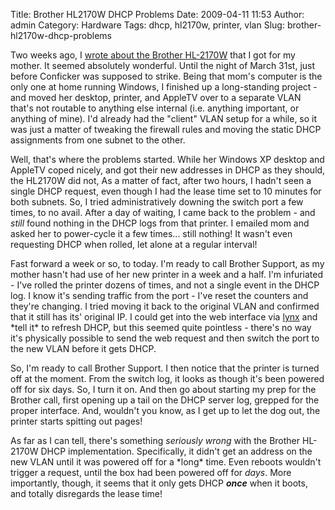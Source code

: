 Title: Brother HL2170W DHCP Problems
Date: 2009-04-11 11:53
Author: admin
Category: Hardware
Tags: dhcp, hl2170w, printer, vlan
Slug: brother-hl2170w-dhcp-problems

Two weeks ago, I [wrote about the Brother
HL-2170W](/2009/03/brother-hl-2170w-great-features-from-a-personal-laser-printer/)
that I got for my mother. It seemed absolutely wonderful. Until the
night of March 31st, just before Conficker was supposed to strike. Being
that mom's computer is the only one at home running Windows, I finished
up a long-standing project - and moved her desktop, printer, and AppleTV
over to a separate VLAN that's not routable to anything else internal
(i.e. anything important, or anything of mine). I'd already had the
"client" VLAN setup for a while, so it was just a matter of tweaking the
firewall rules and moving the static DHCP assignments from one subnet to
the other.

Well, that's where the problems started. While her Windows XP desktop
and AppleTV coped nicely, and got their new addresses in DHCP as they
should, the HL2170W did not, As a matter of fact, after two hours, I
hadn't seen a single DHCP request, even though I had the lease time set
to 10 minutes for both subnets. So, I tried administratively downing the
switch port a few times, to no avail. After a day of waiting, I came
back to the problem - and *still* found nothing in the DHCP logs from
that printer. I emailed mom and asked her to power-cycle it a few
times... still nothing! It wasn't even requesting DHCP when rolled, let
alone at a regular interval!

Fast forward a week or so, to today. I'm ready to call Brother Support,
as my mother hasn't had use of her new printer in a week and a half. I'm
infuriated - I've rolled the printer dozens of times, and not a single
event in the DHCP log. I know it's sending traffic from the port - I've
reset the counters and they're changing. I tried moving it back to the
original VLAN and confirmed that it still has its' original IP. I could
get into the web interface via [lynx](http://lynx.isc.org/) and \*tell
it\* to refresh DHCP, but this seemed quite pointless - there's no way
it's physically possible to send the web request and then switch the
port to the new VLAN before it gets DHCP.

So, I'm ready to call Brother Support. I then notice that the printer is
turned off at the moment. From the switch log, it looks as though it's
been powered off for six days. So, I turn it on. And then go about
starting my prep for the Brother call, first opening up a tail on the
DHCP server log, grepped for the proper interface. And, wouldn't you
know, as I get up to let the dog out, the printer starts spitting out
pages!

As far as I can tell, there's something *seriously wrong* with the
Brother HL-2170W DHCP implementation. Specifically, it didn't get an
address on the new VLAN until it was powered off for a \*long\* time.
Even reboots wouldn't trigger a request, until the box had been powered
off for *days*. More importantly, though, it seems that it only gets
DHCP ***once*** when it boots, and totally disregards the lease time!
